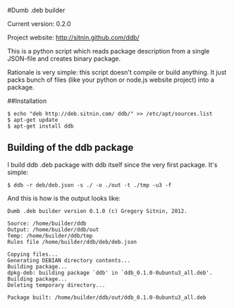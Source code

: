 #Dumb .deb builder

Current version: 0.2.0

Project website: http://sitnin.github.com/ddb/

This is a python script which reads package description from a single JSON-file and creates binary package.

Rationale is very simple: this script doesn't compile or build anything. It just packs bunch of files (like your python or node.js website project) into a package.

##Installation

    $ echo "deb http://deb.sitnin.com/ ddb/" >> /etc/apt/sources.list
    $ apt-get update
    $ apt-get install ddb

## Building of the ddb package

I build ddb .deb package with ddb itself since the very first package. It's simple:

    $ ddb -r deb/deb.json -s ./ -o ./out -t ./tmp -u3 -f

And this is how is the output looks like:

    Dumb .deb builder version 0.1.0 (c) Gregory Sitnin, 2012.

    Source: /home/builder/ddb
    Output: /home/builder/ddb/out
    Temp: /home/builder/ddb/tmp
    Rules file /home/builder/ddb/deb/deb.json

    Copying files...
    Generating DEBIAN directory contents...
    Building package...
    dpkg-deb: building package `ddb' in `ddb_0.1.0-0ubuntu3_all.deb'.
    Building package...
    Deleting temporary directory...

    Package built: /home/builder/ddb/out/ddb_0.1.0-0ubuntu3_all.deb
